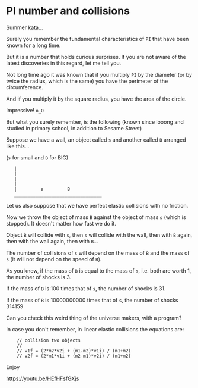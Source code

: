 # PI number and collisions

Summer kata...

Surely you remember the fundamental characteristics of `PI` that have been
known for a long time.

But it is a number that holds curious surprises. If you are not aware of
the latest discoveries in this regard, let me tell you.

Not long time ago it was known that if you multiply `PI` by the diameter
(or by twice the radius, which is the same) you have the perimeter
of the circumference.

And if you multiply it by the square radius, you have the area of the circle.

Impressive! `o_O`

But what you surely remember, is the following
(known since looong and studied in primary school, in addition to Sesame Street)

Suppose we have a wall, an object called `s` and another
called `B` arranged like this...

(`s` for small and `B` for BIG)

```no_lang
   |
   |
   |
   |
   |         s         B
   _________________________________
```

Let us also suppose that we have perfect elastic collisions with no friction.

Now we throw the object of mass `B` against the object of mass `s` (which is stopped).
It doesn't matter how fast we do it.

Object `B` will collide with `s`, then `s` will collide with the wall, then with `B` again,
then with the wall again, then with `B`...

The number of collisions of `s` will depend on the mass of `B` and the mass of `s`
(it will not depend on the speed of `B`).

As you know, if the mass of `B` is equal to the mass of `s`, i.e. both are worth 1,
the number of shocks is 3.

If the mass of `B` is 100 times that of `s`, the number of shocks is 31.

If the mass of `B` is 10000000000 times that of `s`, the number of shocks 314159

Can you check this weird thing of the universe makers, with a program?

In case you don't remember, in linear elastic collisions the equations are:

```no_lang
    // collision two objects
    //
    // v1f = (2*m2*v2i + (m1-m2)*v1i) / (m1+m2)
    // v2f = (2*m1*v1i + (m2-m1)*v2i) / (m1+m2)
```

Enjoy

<https://youtu.be/HEfHFsfGXjs>
